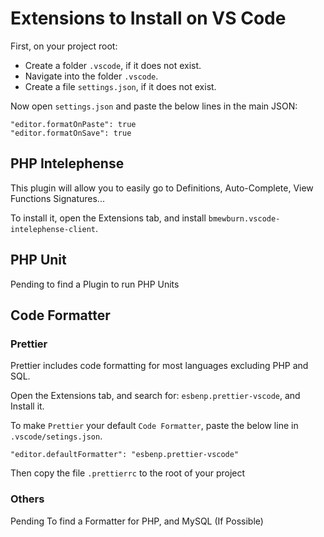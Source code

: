 # Extensions to Install on VS Code

First, on your project root:

-   Create a folder `.vscode`, if it does not exist.
-   Navigate into the folder `.vscode`.
-   Create a file `settings.json`, if it does not exist.

Now open `settings.json` and paste the below lines in the main JSON:

```
"editor.formatOnPaste": true
"editor.formatOnSave": true
```

## PHP Intelephense

This plugin will allow you to easily go to Definitions, Auto-Complete, View Functions Signatures...

To install it, open the Extensions tab, and install `bmewburn.vscode-intelephense-client`.

## PHP Unit

Pending to find a Plugin to run PHP Units

## Code Formatter

### Prettier

Prettier includes code formatting for most languages excluding PHP and SQL.

Open the Extensions tab, and search for: `esbenp.prettier-vscode`, and Install it.

To make `Prettier` your default `Code Formatter`, paste the below line in `.vscode/setings.json`.

```
"editor.defaultFormatter": "esbenp.prettier-vscode"
```

Then copy the file `.prettierrc` to the root of your project

### Others

Pending To find a Formatter for PHP, and MySQL (If Possible)

